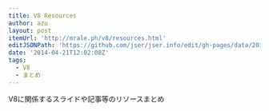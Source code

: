 ```yaml
---
title: V8 Resources
author: azu
layout: post
itemUrl: 'http://mrale.ph/v8/resources.html'
editJSONPath: 'https://github.com/jser/jser.info/edit/gh-pages/data/2014/04/index.json'
date: '2014-04-21T12:02:08Z'
tags:
  - V8
  - まとめ
---
```

V8に関係するスライドや記事等のリソースまとめ
